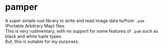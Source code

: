 # pamper
A super simple rust library to write and read image data to/from `.pam` (Portable Arbitrary Map) files.  
This is very rudimentary, with no support for some features of `.pam` such as black and white tuple types.  
But, this is suitable for my purposes.